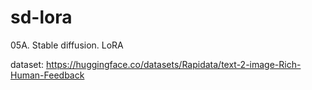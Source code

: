 # sd-lora
05A. Stable diffusion. LoRA

dataset: https://huggingface.co/datasets/Rapidata/text-2-image-Rich-Human-Feedback
